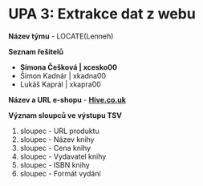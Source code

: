 # UPA 3: Extrakce dat z webu

**Název týmu** - LOCATE(Lenneh)

**Seznam řešitelů**
* **Simona Češková | xcesko00**
* Šimon Kadnár | xkadna00
* Lukáš Kaprál | xkapra00

**Název a URL e-shopu** - [**Hive.co.uk**](https://www.hive.co.uk/)

**Význam sloupců ve výstupu TSV**
<ol>
<li> sloupec - URL produktu
<li> sloupec - Název knihy
<li> sloupec - Cena knihy
<li> sloupec - Vydavatel knihy
<li> sloupec - ISBN knihy
<li> sloupec - Formát vydání
</ol>

